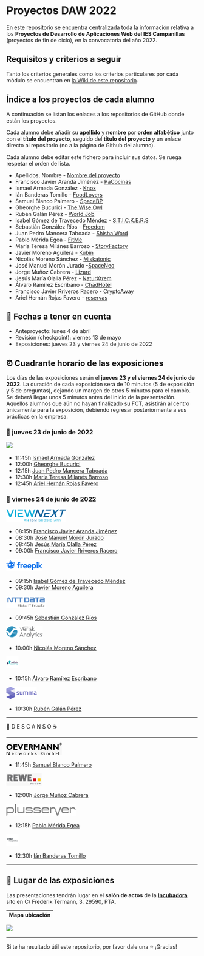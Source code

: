 # Proyectos DAW 2022

En este repositorio se encuentra centralizada toda la información relativa a los **Proyectos de Desarrollo de Aplicaciones Web del IES Campanillas** (proyectos de fin de ciclo), en la convocatoria del año 2022.

## Requisitos y criterios a seguir

Tanto los criterios generales como los criterios particulares por cada módulo se encuentran en [la Wiki de este repositorio](https://github.com/IESCampanillas/proyectos-daw-2022/wiki).

## Índice a los proyectos de cada alumno

A continuación se listan los enlaces a los repositorios de GitHub donde están los proyectos. 

Cada alumno debe añadir su **apellido** y **nombre** por **orden alfabético** junto con el **título del proyecto**, seguido del **título del proyecto** y un enlace directo al repositorio (no a la página de Github del alumno). 

Cada alumno debe editar este fichero para incluir sus datos. Se ruega respetar el orden de lista.

* Apellidos, Nombre - [Nombre del proyecto](https://github.com/nombre_del_repositorio)
* Francisco Javier Aranda Jiménez - [PaCocinas](https://github.com/PacoAranda/PaCocinas)
* Ismael Armada González - [Knox](https://github.com/Archerus35/KNOX.git)
* Ián Banderas Tomillo - [FoodLovers](https://github.com/ianbanderas/ProjectoDAW)
* Samuel Blanco Palmero - [SpaceBP](https://github.com/samubp10/SpaceBP)
* Gheorghe Bucurici - [The Wise Owl](https://github.com/GheorgheBci/TheWiseOwl)
* Rubén Galán Pérez - [World Job](https://github.com/rubengalan97/World_Job)
* Isabel Gómez de Travecedo Méndez - [S.T.I.C.K.E.R.S](https://github.com/isa-gdt/S.T.IC.K.E.R.S)
* Sebastián González Ríos - [Freedom](https://github.com/SrCbas/Freedom)
* Juan Pedro Mancera Taboada - [Shisha Word](https://github.com/juan2pedro/ShishaWord)
* Pablo Mérida Egea - [FitMe](https://github.com/Pablomerida2001/FitMe)
* María Teresa Milánes Barroso - [StoryFactory](https://github.com/MTeresaMB/StoryFactory)
* Javier Moreno Aguilera - [Kubin](https://github.com/javmoreno-developer/Kubin)
* Nicolás Moreno Sánchez - [Miskatonic](https://github.com/nicoms13/django)
* José Manuel Morón Jurado -[SpaceNeo](https://github.com/JMMJ0/Space-NEO)
* Jorge Muñoz Cabrera - [Lizard](https://github.com/jorgeMunozCampanillas/Lizard/blob/main/README.md)
* Jesús María Olalla Pérez - [NaturXtrem](https://github.com/Jeolpe/NaturXtrem)
* Álvaro Ramírez Escribano - [ChadHotel](https://github.com/DawAlvaro/ChadHotel)
* Francisco Javier Rriveros Racero - [CryptoAway](https://github.com/FJ-Riveros/CryptoAway)
* Ariel Hernán Rojas Favero - [reservas](https://github.com/ArielHernan/proyectoFinal)



## 📝 Fechas a tener en cuenta
* Anteproyecto: lunes 4 de abril
* Revisión (checkpoint): viernes 13 de mayo
* Exposiciones: jueves 23 y viernes 24 de junio de 2022


## ⏰ Cuadrante horario de las exposiciones

Los días de las exposiciones serán el **jueves 23 y el viernes 24 de junio de 2022**. La duración de cada exposición será de 10 minutos (5 de exposición y 5 de preguntas), dejando un margen de otros 5 minutos para el cambio. Se deberá llegar unos 5 minutos antes del inicio de la presentación. Aquellos alumnos que aún no hayan finalizado su FCT, asistirán al centro únicamente para la exposición, debiendo regresar posteriormente a sus prácticas en la empresa.


### :calendar: jueves 23 de junio de 2022

<img height="32px" src="accenture>-woBG.png">

* 11:45h [Ismael Armada González]()
* 12:00h [Gheorghe Bucurici]()
* 12:15h [Juan Pedro Mancera Taboada]()
* 12:30h [Maria Teresa Milanés Barroso]()
* 12:45h [Ariel Hernán Rojas Favero]()

### :calendar: viernes 24 de junio de 2022

<img height="32px" src="Viewnext-woBG.png">

* 08:15h [Francisco Javier Aranda Jiménez]()
* 08:30h [José Manuel Morón Jurado]()
* 08:45h [Jesús María Olalla Pérez]()
* 09:00h [Francisco Javier Rriveros Racero]()

<img height="32px" src="freepik-woBG.png">

* 09:15h [Isabel Gómez de Travecedo Méndez]()
* 09:30h [Javier Moreno Aguilera]()

<img height="32px" src="NTTData-woBG.png">

* 09:45h [Sebastián González Ríos]()

<img height="32px" src="Verisk Analytics-woBG.png">

* 10:00h [Nicolás Moreno Sánchez]()

<img height="32px" src="adivin.jpg">

* 10:15h [Álvaro Ramírez Escribano]()

<img height="32px" src="summa-woBG.png">

* 10:30h [Rubén Galán Pérez]()

<hr>

 🥪 D E S C A N S O ☕

<hr>

<img height="32px" src="oever.jpg">

* 11:45h [Samuel Blanco Palmero]()

<img height="32px" src="rewe.jpg">

* 12:00h [Jorge Muñoz Cabrera]()

<img height="32px" src="plus.jpg">

* 12:15h [Pablo Mérida Egea]()

<img height="32px" src="tnt.jpg">

* 12:30h [Ián Banderas Tomillo]()

<hr>

## :school: Lugar de las exposiciones

Las presentaciones tendrán lugar en el **salón de actos** de la [**Incubadora**](https://goo.gl/maps/VGMpWnnpCZJQbP21A) sito en C/ Frederik Termann, 3. 29590, PTA.

Mapa ubicación             | 
:-------------------------:|
<a href="https://goo.gl/maps/VGMpWnnpCZJQbP21A" target="_blank"><img src="https://github.com/IESCampanillas/proyectos-dam-2021/blob/master/IESCFP_mapa_ubicacion.png" width="300" /></a> 


<hr>

Si te ha resultado útil este repositorio, por favor dale una :star: ¡Gracias!
